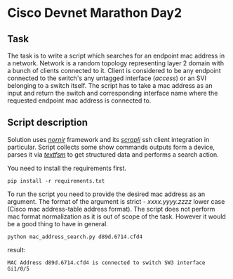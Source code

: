 # Cisco Devnet Marathon Day2

## Task
The task is to write a script which searches for an endpoint mac address in a network. Network is a random topology
representing layer 2 domain with a bunch of clients connected to it. Client is considered to be any endpoint connected
to the switch's any untagged interface (_access_) or an SVI belonging to a switch itself. The script has to take a 
mac address as an input and return the switch and corresponding interface name where the requested endpoint mac address
is connected to.

## Script description

Solution uses [_nornir_](https://nornir.readthedocs.io/en/latest/index.html) framework and its [_scrapli_](https://github.com/carlmontanari/scrapli) ssh client integration 
in particular. Script collects some show commands outputs form a device, parses it via [_textfsm_](https://github.com/networktocode/ntc-templates) to get structured data 
and performs a search action.

You need to install the requirements first.

`pip install -r requirements.txt`

To run the script you need to provide the desired mac address as an argument. The format of the argument is strict -
_xxxx.yyyy.zzzz_ lower case (Cisco mac address-table address format). The script does not perform mac format 
normalization as it is out of scope of the task. However it would be a good thing to have in general.

`python mac_address_search.py d89d.6714.cfd4`

result:

`MAC Address d89d.6714.cfd4 is connected to switch SW3 interface Gi1/0/5`





